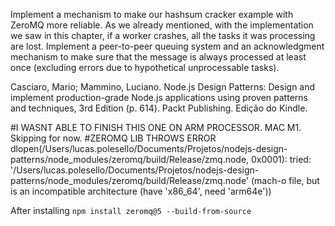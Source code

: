 Implement a mechanism to make our hashsum cracker example with ZeroMQ more reliable. As we already mentioned, with the implementation we saw in this chapter, if a worker crashes, all the tasks it was processing are lost. Implement a peer-to-peer queuing system and an acknowledgment mechanism to make sure that the message is always processed at least once (excluding errors due to hypothetical unprocessable tasks).

Casciaro, Mario; Mammino, Luciano. Node.js Design Patterns: Design and implement production-grade Node.js applications using proven patterns and techniques, 3rd Edition (p. 614). Packt Publishing. Edição do Kindle.


#I WASNT ABLE TO FINISH THIS ONE ON ARM PROCESSOR. MAC M1. Skipping for now.
#ZEROMQ LIB THROWS ERROR
dlopen(/Users/lucas.polesello/Documents/Projetos/nodejs-design-patterns/node_modules/zeromq/build/Release/zmq.node, 0x0001): tried: '/Users/lucas.polesello/Documents/Projetos/nodejs-design-patterns/node_modules/zeromq/build/Release/zmq.node' (mach-o file, but is an incompatible architecture (have 'x86_64', need 'arm64e'))

After installing `npm install zeromq@5 --build-from-source`
